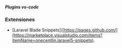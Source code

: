 ***Plugins vs-code***	
### Extensiones
* [Laravel Blade Snippets]([https://pages.github.com/](https://marketplace.visualstudio.com/items?itemName=onecentlin.laravel5-snippets).
